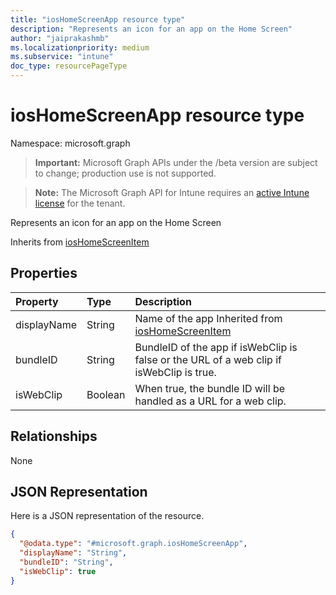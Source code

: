 ```yaml
---
title: "iosHomeScreenApp resource type"
description: "Represents an icon for an app on the Home Screen"
author: "jaiprakashmb"
ms.localizationpriority: medium
ms.subservice: "intune"
doc_type: resourcePageType
---
```


# iosHomeScreenApp resource type

Namespace: microsoft.graph
> **Important:** Microsoft Graph APIs under the /beta version are subject to change; production use is not supported.

> **Note:** The Microsoft Graph API for Intune requires an [active Intune license](https://go.microsoft.com/fwlink/?linkid=839381) for the tenant.


Represents an icon for an app on the Home Screen


Inherits from [iosHomeScreenItem](../resources/intune-deviceconfig-ioshomescreenitem.md)

## Properties
|Property|Type|Description|
|:---|:---|:---|
|displayName|String|Name of the app Inherited from [iosHomeScreenItem](../resources/intune-deviceconfig-ioshomescreenitem.md)|
|bundleID|String|BundleID of the app if isWebClip is false or the URL of a web clip if isWebClip is true.|
|isWebClip|Boolean|When true, the bundle ID will be handled as a URL for a web clip.|

## Relationships
None

## JSON Representation
Here is a JSON representation of the resource.
<!-- {
  "blockType": "resource",
  "@odata.type": "microsoft.graph.iosHomeScreenApp"
}
-->
``` json
{
  "@odata.type": "#microsoft.graph.iosHomeScreenApp",
  "displayName": "String",
  "bundleID": "String",
  "isWebClip": true
}
```
